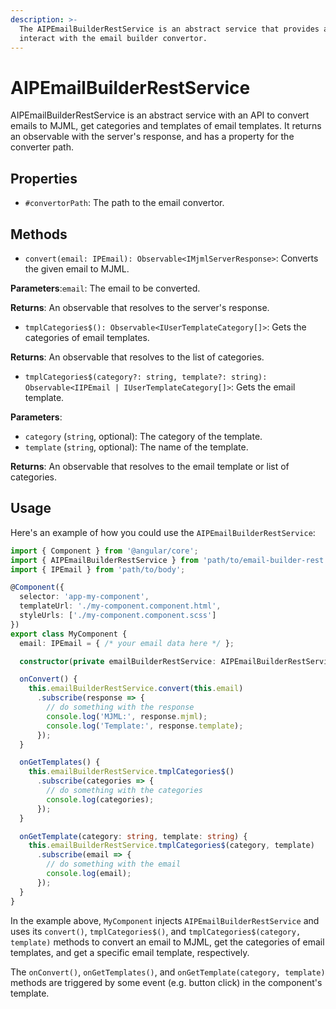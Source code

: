 ```yaml
---
description: >-
  The AIPEmailBuilderRestService is an abstract service that provides an API to
  interact with the email builder convertor.
---
```


# AIPEmailBuilderRestService

AIPEmailBuilderRestService is an abstract service with an API to convert emails to MJML, get categories and templates of email templates. It returns an observable with the server's response, and has a property for the converter path.

## Properties

* `#convertorPath`: The path to the email convertor.

## Methods

* `convert(email: IPEmail): Observable<IMjmlServerResponse>`: Converts the given email to MJML.

**Parameters**:`email`: The email to be converted.

**Returns**: An observable that resolves to the server's response.

* `tmplCategories$(): Observable<IUserTemplateCategory[]>`: Gets the categories of email templates.

**Returns**: An observable that resolves to the list of categories.

* `tmplCategories$(category?: string, template?: string): Observable<IIPEmail | IUserTemplateCategory[]>`: Gets the email template.

**Parameters**:

* `category` (`string`, optional): The category of the template.
* `template` (`string`, optional): The name of the template.

**Returns**: An observable that resolves to the email template or list of categories.

## Usage

Here's an example of how you could use the `AIPEmailBuilderRestService`:

```typescript
import { Component } from '@angular/core';
import { AIPEmailBuilderRestService } from 'path/to/email-builder-rest.service';
import { IPEmail } from 'path/to/body';

@Component({
  selector: 'app-my-component',
  templateUrl: './my-component.component.html',
  styleUrls: ['./my-component.component.scss']
})
export class MyComponent {
  email: IPEmail = { /* your email data here */ };

  constructor(private emailBuilderRestService: AIPEmailBuilderRestService) {}

  onConvert() {
    this.emailBuilderRestService.convert(this.email)
      .subscribe(response => {
        // do something with the response
        console.log('MJML:', response.mjml);
        console.log('Template:', response.template);
      });
  }

  onGetTemplates() {
    this.emailBuilderRestService.tmplCategories$()
      .subscribe(categories => {
        // do something with the categories
        console.log(categories);
      });
  }

  onGetTemplate(category: string, template: string) {
    this.emailBuilderRestService.tmplCategories$(category, template)
      .subscribe(email => {
        // do something with the email
        console.log(email);
      });
  }
}
```

In the example above, `MyComponent` injects `AIPEmailBuilderRestService` and uses its `convert()`, `tmplCategories$()`, and `tmplCategories$(category, template)` methods to convert an email to MJML, get the categories of email templates, and get a specific email template, respectively.

The `onConvert()`, `onGetTemplates()`, and `onGetTemplate(category, template)` methods are triggered by some event (e.g. button click) in the component's template.
